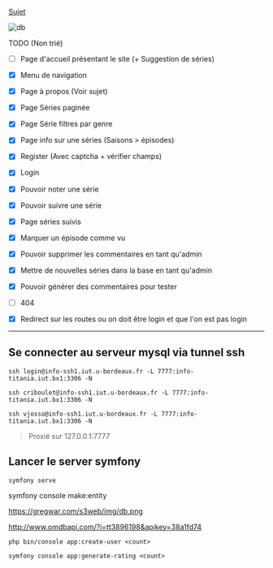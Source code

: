 [Sujet](https://gregwar.com/s3web/project.html#title.1)

![db](https://gregwar.com/s3web/img/db.png)

TODO (Non trié)

- [ ] Page d'accueil présentant le site (+ Suggestion de séries)
- [x] Menu de navigation
- [x] Page à propos (Voir sujet)
- [x] Page Séries paginée
- [x] Page Série filtres par genre
- [x] Page info sur une séries (Saisons > épisodes)
- [x] Register (Avec captcha + vérifier champs)
- [x] Login
- [x] Pouvoir noter une série
- [x] Pouvoir suivre une série
- [x] Page séries suivis
- [x] Marquer un épisode comme vu
- [x] Pouvoir supprimer les commentaires en tant qu'admin
- [x] Mettre de nouvelles séries dans la base en tant qu'admin
- [x] Pouvoir générer des commentaires pour tester
- [ ] 404
- [x] Redirect sur les routes ou on doit être login et que l'on est pas login


***

## Se connecter au serveur mysql via tunnel ssh

```
ssh login@info-ssh1.iut.u-bordeaux.fr -L 7777:info-titania.iut.bx1:3306 -N
```
```
ssh criboulet@info-ssh1.iut.u-bordeaux.fr -L 7777:info-titania.iut.bx1:3306 -N
```
```
ssh vjosso@info-ssh1.iut.u-bordeaux.fr -L 7777:info-titania.iut.bx1:3306 -N
```

> Proxié sur 127.0.0.1:7777

## Lancer le server symfony

```
symfony serve
```

symfony console make:entity

https://gregwar.com/s3web/img/db.png

http://www.omdbapi.com/?i=tt3896198&apikey=38a1fd74

```
php bin/console app:create-user <count>
```

```
symfony console app:generate-rating <count>
```
